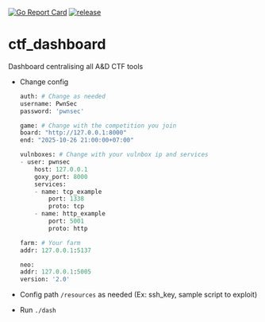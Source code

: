 [![Go Report Card](https://goreportcard.com/badge/github.com/C4T-BuT-S4D/ctf_dashboard)](https://goreportcard.com/report/github.com/C4T-BuT-S4D/ctf_dashboard)
[![release](https://github.com/C4T-BuT-S4D/ctf_dashboard/actions/workflows/release.yml/badge.svg)](https://github.com/C4T-BuT-S4D/ctf_dashboard/actions/workflows/release.yml)

# ctf_dashboard

Dashboard centralising all A&D CTF tools
- Change config
    ```python
    auth: # Change as needed
    username: PwnSec
    password: 'pwnsec'

    game: # Change with the competition you join
    board: "http://127.0.0.1:8000"
    end: "2025-10-26 21:00:00+07:00"

    vulnboxes: # Change with your vulnbox ip and services 
    - user: pwnsec 
        host: 127.0.0.1
        goxy_port: 8000
        services:
        - name: tcp_example
            port: 1338
            proto: tcp
        - name: http_example
            port: 5001
            proto: http

    farm: # Your farm
    addr: 127.0.0.1:5137

    neo:
    addr: 127.0.0.1:5005
    version: '2.0'
    ```
    
- Config path `/resources` as needed (Ex: ssh_key, sample script to exploit)

- Run `./dash`
